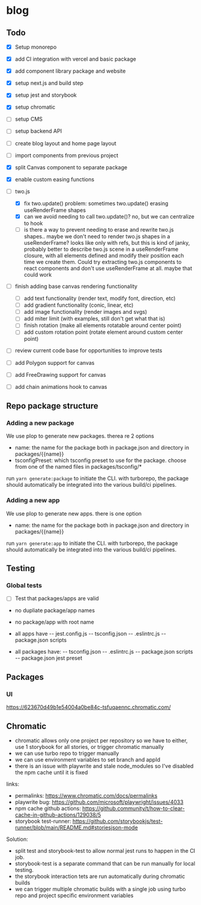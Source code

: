 # blog

## Todo

- [x] Setup monorepo
- [x] add CI integration with vercel and basic package
- [x] add component library package and website
- [x] setup next.js and build step
- [x] setup jest and storybook
- [x] setup chromatic
- [ ] setup CMS
- [ ] setup backend API
- [ ] create blog layout and home page layout
- [ ] import components from previous project

- [x] split Canvas component to separate package
- [x] enable custom easing functions
- [ ] two.js

  - [x] fix two.update() problem: sometimes two.update() erasing useRenderFrame shapes
  - [x] can we avoid needing to call two.update()? no, but we can centralize to hook
  - [ ] is there a way to prevent needing to erase and rewrite two.js shapes.. maybe we don't need to render two.js shapes in a useRenderFrame? looks like only with refs, but this is kind of janky, probably better to describe two.js scene in a useRenderFrame closure, with all elements defined and modify their position each time we create them. Could try extracting two.js components to react components and don't use useRenderFrame at all. maybe that could work

- [ ] finish adding base canvas rendering functionality

  - [ ] add text functionality (render text, modify font, direction, etc)
  - [ ] add gradient functionality (conic, linear, etc)
  - [ ] add image functionality (render images and svgs)
  - [ ] add miter limit (with examples, still don't get what that is)
  - [ ] finish rotation (make all elements rotatable around center point)
  - [ ] add custom rotation point (rotate element around custom center point)

- [ ] review current code base for opportunities to improve tests
- [ ] add Polygon support for canvas
- [ ] add FreeDrawing support for canvas
- [ ] add chain animations hook to canvas

## Repo package structure

### Adding a new package

We use plop to generate new packages. therea re 2 options

- name: the name for the package both in package.json and directory in packages/{{name}}
- tsconfigPreset: which tsconfig preset to use for the package. choose from one of the named files in packages/tsconfig/\*

run `yarn generate:package` to initiate the CLI. with turborepo, the package should automatically be integrated into the various build/ci pipelines.

### Adding a new app

We use plop to generate new apps. there is one option

- name: the name for the package both in package.json and directory in packages/{{name}}

run `yarn generate:app` to initiate the CLI. with turborepo, the package should automatically be integrated into the various build/ci pipelines.

## Testing

### Global tests

- [ ] Test that packages/apps are valid

- no dupliate package/app names
- no package/app with root name

- all apps have
  -- jest.config.js
  -- tsconfig.json
  -- .eslintrc.js
  -- package.json scripts

- all packages have:
  -- tsconfig.json
  -- .eslintrc.js
  -- package.json scripts
  -- package.json jest preset

## Packages

### UI

https://623670d49b1e54004a0be84c-tsfuqaennc.chromatic.com/

## Chromatic

- chromatic allows only one project per repository so we have to either, use 1 storybook for all stories, or trigger chromatic manually
- we can use turbo repo to trigger manually
- we can use environment variables to set branch and appId
- there is an issue with playwrite and stale node_modules so I've disabled the npm cache until it is fixed

links:

- permalinks: https://www.chromatic.com/docs/permalinks
- playwrite bug: https://github.com/microsoft/playwright/issues/4033
- npm cache github actions: https://github.community/t/how-to-clear-cache-in-github-actions/129038/5
- storybook test-runner: https://github.com/storybookjs/test-runner/blob/main/README.md#storiesjson-mode

Solution:

- split test and storybook-test to allow normal jest runs to happen in the CI job.
- storybook-test is a separate command that can be run manually for local testing.
- the storybook interaction tets are run automatically during chromatic builds
- we can trigger multiple chromatic builds with a single job using turbo repo and project specific environment variables
